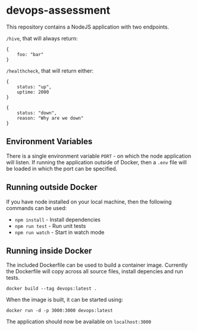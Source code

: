 # devops-assessment

This repository contains a NodeJS application with two endpoints.

`/hive`, that will always return:

```
{
    foo: "bar"
}
```

`/healthcheck`, that will return either:

```
{
    status: "up",
    uptime: 2000
}
```

```
{
    status: "down",
    reason: "Why are we down"
}
```

## Environment Variables
There is a single environment variable `PORT` - on which the node application will listen.  If running the application outside of Docker, then a `.env` file will be loaded in which the port can be specified.

## Running outside Docker

If you have node installed on your local machine, then the following commands can be used:

* `npm install` - Install dependencies
* `npm run test` - Run unit tests
* `npm run watch` - Start in watch mode

## Running inside Docker
The included Dockerfile can be used to build a container image. Currently the Dockerfile will copy across all source files, install depencies and run tests.

```
docker build --tag devops:latest .
```

When the image is built, it can be started using:

```
docker run -d -p 3000:3000 devops:latest
```

The application should now be available on `localhost:3000`